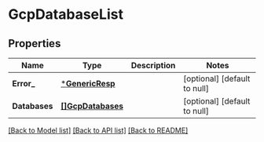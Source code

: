 # GcpDatabaseList

## Properties
Name | Type | Description | Notes
------------ | ------------- | ------------- | -------------
**Error_** | [***GenericResp**](GenericResp.md) |  | [optional] [default to null]
**Databases** | [**[]GcpDatabases**](GCPDatabases.md) |  | [optional] [default to null]

[[Back to Model list]](../README.md#documentation-for-models) [[Back to API list]](../README.md#documentation-for-api-endpoints) [[Back to README]](../README.md)

